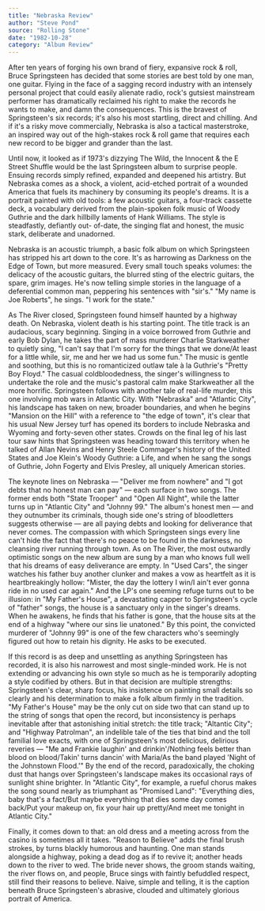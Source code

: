 ```yaml
---
title: "Nebraska Review"
author: "Steve Pond"
source: "Rolling Stone"
date: "1982-10-28"
category: "Album Review"
---
```


After ten years of forging his own brand of fiery, expansive rock & roll, Bruce Springsteen has decided that some stories are best told by one man, one guitar. Flying in the face of a sagging record industry with an intensely personal project that could easily alienate radio, rock's gutsiest mainstream performer has dramatically reclaimed his right to make the records he wants to make, and damn the consequences. This is the bravest of Springsteen's six records; it's also his most startling, direct and chilling. And if it's a risky move commercially, Nebraska is also a tactical masterstroke, an inspired way out of the high-stakes rock & roll game that requires each new record to be bigger and grander than the last.

Until now, it looked as if 1973's dizzying The Wild, the Innocent & the E Street Shuffle would be the last Springsteen album to surprise people. Ensuing records simply refined, expanded and deepened his artistry. But Nebraska comes as a shock, a violent, acid-etched portrait of a wounded America that fuels its machinery by consuming its people's dreams. It is a portrait painted with old tools: a few acoustic guitars, a four-track cassette deck, a vocabulary derived from the plain-spoken folk music of Woody Guthrie and the dark hillbilly laments of Hank Williams. The style is steadfastly, defiantly out- of-date, the singing flat and honest, the music stark, deliberate and unadorned.

Nebraska is an acoustic triumph, a basic folk album on which Springsteen has stripped his art down to the core. It's as harrowing as Darkness on the Edge of Town, but more measured. Every small touch speaks volumes: the delicacy of the acoustic guitars, the blurred sting of the electric guitars, the spare, grim images. He's now telling simple stories in the language of a deferential common man, peppering his sentences with "sir's." "My name is Joe Roberts", he sings. "I work for the state."

As The River closed, Springsteen found himself haunted by a highway death. On Nebraska, violent death is his starting point. The title track is an audacious, scary beginning. Singing in a voice borrowed from Guthrie and early Bob Dylan, he takes the part of mass murderer Charlie Starkweather to quietly sing, "I can't say that I'm sorry for the things that we done/At least for a little while, sir, me and her we had us some fun." The music is gentle and soothing, but this is no romanticized outlaw tale à la Guthrie's "Pretty Boy Floyd." The casual coldbloodedness, the singer's willingness to undertake the role and the music's pastoral calm make Starkweather all the more horrific. Springsteen follows with another tale of real-life murder, this one involving mob wars in Atlantic City. With "Nebraska" and "Atlantic City", his landscape has taken on new, broader boundaries, and when he begins "Mansion on the Hill" with a reference to "the edge of town", it's clear that his usual New Jersey turf has opened its borders to include Nebraska and Wyoming and forty-seven other states. Crowds on the final leg of his last tour saw hints that Springsteen was heading toward this territory when he talked of Allan Nevins and Henry Steele Commager's history of the United States and Joe Klein's Woody Guthrie: a Life, and when he sang the songs of Guthrie, John Fogerty and Elvis Presley, all uniquely American stories.

The keynote lines on Nebraska — "Deliver me from nowhere" and "I got debts that no honest man can pay" — each surface in two songs. The former ends both "State Trooper" and "Open All Night", while the latter turns up in "Atlantic City" and "Johnny 99." The album's honest men — and they outnumber its criminals, though side one's string of bloodletters suggests otherwise — are all paying debts and looking for deliverance that never comes. The compassion with which Springsteen sings every line can't hide the fact that there's no peace to be found in the darkness, no cleansing river running through town. As on The River, the most outwardly optimistic songs on the new album are sung by a man who knows full well that his dreams of easy deliverance are empty. In "Used Cars", the singer watches his father buy another clunker and makes a vow as heartfelt as it is heartbreakingly hollow: "Mister, the day the lottery I win/I ain't ever gonna ride in no used car again." And the LP's one seeming refuge turns out to be illusion: in "My Father's House", a devastating capper to Springsteen's cycle of "father" songs, the house is a sanctuary only in the singer's dreams. When he awakens, he finds that his father is gone, that the house sits at the end of a highway "where our sins lie unatoned." By this point, the convicted murderer of "Johnny 99" is one of the few characters who's seemingly figured out how to retain his dignity. He asks to be executed.

If this record is as deep and unsettling as anything Springsteen has recorded, it is also his narrowest and most single-minded work. He is not extending or advancing his own style so much as he is temporarily adopting a style codified by others. But in that decision are multiple strengths: Springsteen's clear, sharp focus, his insistence on painting small details so clearly and his determination to make a folk album firmly in the tradition. "My Father's House" may be the only cut on side two that can stand up to the string of songs that open the record, but inconsistency is perhaps inevitable after that astonishing initial stretch: the title track; "Altantic City"; and "Highway Patrolman", an indelible tale of the ties that bind and the toll familial love exacts, with one of Springsteen's most delicious, delirious reveries — "Me and Frankie laughin' and drinkin'/Nothing feels better than blood on blood/Takin' turns dancin' with Maria/As the band played 'Night of the Johnstown Flood.'" By the end of the record, paradoxically, the choking dust that hangs over Springsteen's landscape makes its occasional rays of sunlight shine brighter. In "Atlantic City", for example, a rueful chorus makes the song sound nearly as triumphant as "Promised Land": "Everything dies, baby that's a fact/But maybe everything that dies some day comes back/Put your makeup on, fix your hair up pretty/And meet me tonight in Atlantic City."

Finally, it comes down to that: an old dress and a meeting across from the casino is sometimes all it takes. "Reason to Believe" adds the final brush strokes, by turns blackly humorous and haunting. One man stands alongside a highway, poking a dead dog as if to revive it; another heads down to the river to wed. The bride never shows, the groom stands waiting, the river flows on, and people, Bruce sings with faintly befuddled respect, still find their reasons to believe. Naive, simple and telling, it is the caption beneath Bruce Springsteen's abrasive, clouded and ultimately glorious portrait of America.
